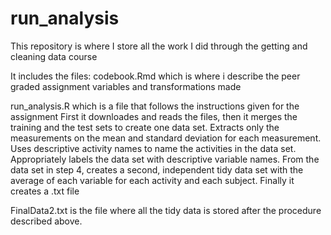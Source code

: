 # run_analysis
This repository is where I store all the work I did through the getting and cleaning data course

It includes the files:
codebook.Rmd 
which is where i describe the peer graded assignment variables and transformations made 

run_analysis.R 
which is a file that follows the instructions given for the assignment
First it downloades and reads the files, then it merges the training and the test sets to create one data set. Extracts only the measurements on the mean and standard deviation for each measurement. Uses descriptive activity names to name the activities in the data set. Appropriately labels the data set with descriptive variable names. From the data set in step 4, creates a second, independent tidy data set with the average of each variable for each activity and each subject.
Finally it creates a .txt file

FinalData2.txt
is the file where all the tidy data is stored after the procedure described above.
